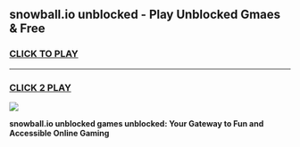 
## snowball.io unblocked - Play Unblocked Gmaes & Free
<h3>
<a href="https://news.freeplayer.one?title=snowball.io_unblocked&ref=16F">CLICK TO PLAY</a></h3>
<hr>

<h3>
<a href="https://news.freeplayer.one?title=snowball.io_unblocked&ref=16F">CLICK 2 PLAY</a>
  
</h3>

<a href="https://news.freeplayer.one?title=snowball.io_unblocked&ref=16F/"><img src="https://clearcache.store/games.png"></a>


**snowball.io unblocked games unblocked: Your Gateway to Fun and Accessible Online Gaming**
